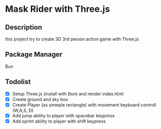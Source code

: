 # Mask Rider with Three.js

## Description

this project try to create 3D 3rd person action game with Three.js

## Package Manager

Bun

## Todolist

- [x] Setup Three.js (install with Bun) and render index.html
- [x] Create ground and sky box
- [x] Create Player (as simeple rectangle) with movement keyboard controll (W,A,S, D)
- [x] Add jump ability to player with spacebar keypress
- [x] Add sprint ability to player with shift keypress 